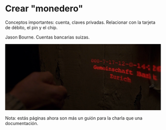 # Crear "monedero"

Conceptos importantes: cuenta, claves privadas. Relacionar con la tarjeta de débito, el pin y el chip.

Jason Bourne. Cuentas bancarias suizas.

![](Jason.png)

Nota: estás páginas ahora son más un guión para la charla que una documentación. 
